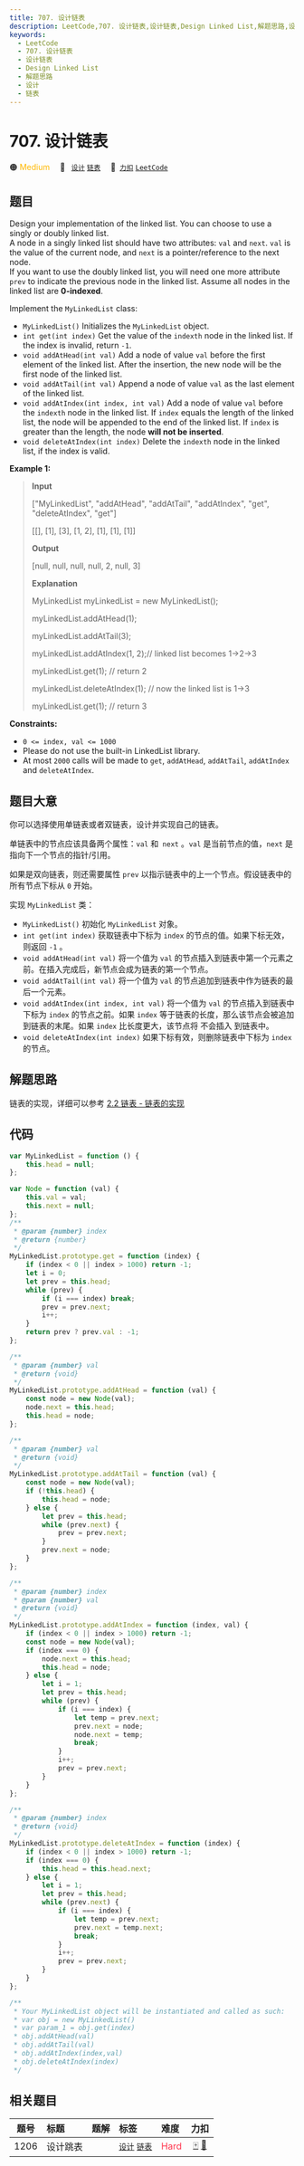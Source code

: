 ```yaml
---
title: 707. 设计链表
description: LeetCode,707. 设计链表,设计链表,Design Linked List,解题思路,设计,链表
keywords:
  - LeetCode
  - 707. 设计链表
  - 设计链表
  - Design Linked List
  - 解题思路
  - 设计
  - 链表
---
```


# 707. 设计链表

🟠 <font color=#ffb800>Medium</font>&emsp; 🔖&ensp; [`设计`](/tag/design.md) [`链表`](/tag/linked-list.md)&emsp; 🔗&ensp;[`力扣`](https://leetcode.cn/problems/design-linked-list) [`LeetCode`](https://leetcode.com/problems/design-linked-list)

## 题目

Design your implementation of the linked list. You can choose to use a singly
or doubly linked list.  
A node in a singly linked list should have two attributes: `val` and `next`.
`val` is the value of the current node, and `next` is a pointer/reference to
the next node.  
If you want to use the doubly linked list, you will need one more attribute
`prev` to indicate the previous node in the linked list. Assume all nodes in
the linked list are **0-indexed**.

Implement the `MyLinkedList` class:

- `MyLinkedList()` Initializes the `MyLinkedList` object.
- `int get(int index)` Get the value of the `indexth` node in the linked list. If the index is invalid, return `-1`.
- `void addAtHead(int val)` Add a node of value `val` before the first element of the linked list. After the insertion, the new node will be the first node of the linked list.
- `void addAtTail(int val)` Append a node of value `val` as the last element of the linked list.
- `void addAtIndex(int index, int val)` Add a node of value `val` before the `indexth` node in the linked list. If `index` equals the length of the linked list, the node will be appended to the end of the linked list. If `index` is greater than the length, the node **will not be inserted**.
- `void deleteAtIndex(int index)` Delete the `indexth` node in the linked list, if the index is valid.

**Example 1:**

> **Input**
>
> ["MyLinkedList", "addAtHead", "addAtTail", "addAtIndex", "get", "deleteAtIndex", "get"]
>
> [[], [1], [3], [1, 2], [1], [1], [1]]
>
> **Output**
>
> [null, null, null, null, 2, null, 3]
>
> **Explanation**
>
> MyLinkedList myLinkedList = new MyLinkedList();
>
> myLinkedList.addAtHead(1);
>
> myLinkedList.addAtTail(3);
>
> myLinkedList.addAtIndex(1, 2);// linked list becomes 1->2->3
>
> myLinkedList.get(1); // return 2
>
> myLinkedList.deleteAtIndex(1); // now the linked list is 1->3
>
> myLinkedList.get(1); // return 3

**Constraints:**

- `0 <= index, val <= 1000`
- Please do not use the built-in LinkedList library.
- At most `2000` calls will be made to `get`, `addAtHead`, `addAtTail`, `addAtIndex` and `deleteAtIndex`.

## 题目大意

你可以选择使用单链表或者双链表，设计并实现自己的链表。

单链表中的节点应该具备两个属性：`val` 和` next` 。`val` 是当前节点的值，`next` 是指向下一个节点的指针/引用。

如果是双向链表，则还需要属性 `prev` 以指示链表中的上一个节点。假设链表中的所有节点下标从 `0` 开始。

实现 `MyLinkedList` 类：

- `MyLinkedList()` 初始化 `MyLinkedList` 对象。
- `int get(int index)` 获取链表中下标为 `index` 的节点的值。如果下标无效，则返回 `-1` 。
- `void addAtHead(int val)` 将一个值为 `val` 的节点插入到链表中第一个元素之前。在插入完成后，新节点会成为链表的第一个节点。
- `void addAtTail(int val)` 将一个值为 `val` 的节点追加到链表中作为链表的最后一个元素。
- `void addAtIndex(int index, int val)` 将一个值为 `val` 的节点插入到链表中下标为 `index` 的节点之前。如果 `index` 等于链表的长度，那么该节点会被追加到链表的末尾。如果 `index` 比长度更大，该节点将 不会插入 到链表中。
- `void deleteAtIndex(int index)` 如果下标有效，则删除链表中下标为 `index` 的节点。

## 解题思路

链表的实现，详细可以参考 [2.2 链表 - 链表的实现](https://2xiao.github.io/leetcode-js/book/linked_list.html#%E9%93%BE%E8%A1%A8%E7%9A%84%E5%AE%9E%E7%8E%B0)

## 代码

```javascript
var MyLinkedList = function () {
	this.head = null;
};

var Node = function (val) {
	this.val = val;
	this.next = null;
};
/**
 * @param {number} index
 * @return {number}
 */
MyLinkedList.prototype.get = function (index) {
	if (index < 0 || index > 1000) return -1;
	let i = 0;
	let prev = this.head;
	while (prev) {
		if (i === index) break;
		prev = prev.next;
		i++;
	}
	return prev ? prev.val : -1;
};

/**
 * @param {number} val
 * @return {void}
 */
MyLinkedList.prototype.addAtHead = function (val) {
	const node = new Node(val);
	node.next = this.head;
	this.head = node;
};

/**
 * @param {number} val
 * @return {void}
 */
MyLinkedList.prototype.addAtTail = function (val) {
	const node = new Node(val);
	if (!this.head) {
		this.head = node;
	} else {
		let prev = this.head;
		while (prev.next) {
			prev = prev.next;
		}
		prev.next = node;
	}
};

/**
 * @param {number} index
 * @param {number} val
 * @return {void}
 */
MyLinkedList.prototype.addAtIndex = function (index, val) {
	if (index < 0 || index > 1000) return -1;
	const node = new Node(val);
	if (index === 0) {
		node.next = this.head;
		this.head = node;
	} else {
		let i = 1;
		let prev = this.head;
		while (prev) {
			if (i === index) {
				let temp = prev.next;
				prev.next = node;
				node.next = temp;
				break;
			}
			i++;
			prev = prev.next;
		}
	}
};

/**
 * @param {number} index
 * @return {void}
 */
MyLinkedList.prototype.deleteAtIndex = function (index) {
	if (index < 0 || index > 1000) return -1;
	if (index === 0) {
		this.head = this.head.next;
	} else {
		let i = 1;
		let prev = this.head;
		while (prev.next) {
			if (i === index) {
				let temp = prev.next;
				prev.next = temp.next;
				break;
			}
			i++;
			prev = prev.next;
		}
	}
};

/**
 * Your MyLinkedList object will be instantiated and called as such:
 * var obj = new MyLinkedList()
 * var param_1 = obj.get(index)
 * obj.addAtHead(val)
 * obj.addAtTail(val)
 * obj.addAtIndex(index,val)
 * obj.deleteAtIndex(index)
 */
```

## 相关题目

<!-- prettier-ignore -->
| 题号 | 标题 | 题解 | 标签 | 难度 | 力扣 |
| :------: | :------ | :------: | :------ | :------ | :------: |
| 1206 | 设计跳表 |  |  [`设计`](/tag/design.md) [`链表`](/tag/linked-list.md) | <font color=#ff334b>Hard</font> | [🀄️](https://leetcode.cn/problems/design-skiplist) [🔗](https://leetcode.com/problems/design-skiplist) |